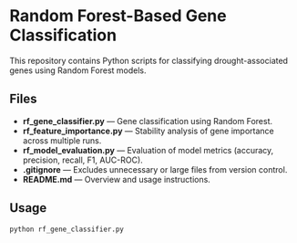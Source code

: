 # Random Forest-Based Gene Classification

This repository contains Python scripts for classifying drought-associated genes using Random Forest models.

## Files
- **rf_gene_classifier.py** — Gene classification using Random Forest.
- **rf_feature_importance.py** — Stability analysis of gene importance across multiple runs.
- **rf_model_evaluation.py** — Evaluation of model metrics (accuracy, precision, recall, F1, AUC-ROC).
- **.gitignore** — Excludes unnecessary or large files from version control.
- **README.md** — Overview and usage instructions.

## Usage
```bash
python rf_gene_classifier.py

